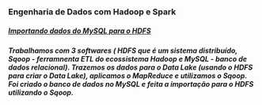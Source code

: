 ### Engenharia de Dados com Hadoop e Spark

##### [Importando dados do MySQL para o HDFS](https://github.com/vpaula07/engenharia_de_dados/tree/main/sqoop)
##### Trabalhamos com 3 softwares ( HDFS que é um sistema distribuído, Sqoop - ferramnenta ETL do ecossistema Hadoop e MySQL - banco de dados relacional). Trazemos os dados para o Data Lake (usando o HDFS para criar o Data Lake), aplicamos o MapReduce e utilizamos o Sqoop. Foi criado o banco de dados no MySQL e feita a importação para o HDFS utilizando o Sqoop.


